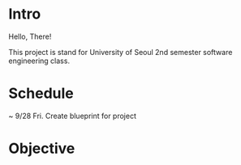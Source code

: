# Intro

Hello, There!

This project is stand for University of Seoul 2nd semester software engineering class. 

# Schedule

~ 9/28 Fri.
Create blueprint for project

# Objective


